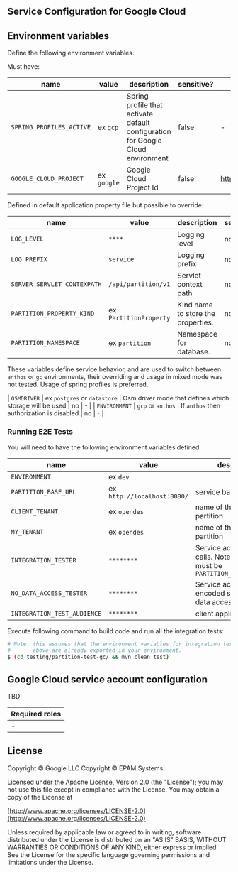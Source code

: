 ## Service Configuration for Google Cloud

## Environment variables

Define the following environment variables.

Must have:

| name | value | description | sensitive? | source |
| ---  | ---   | ---         | ---        | ---    |
| `SPRING_PROFILES_ACTIVE` | ex `gcp` | Spring profile that activate default configuration for Google Cloud environment | false | - |
| `GOOGLE_CLOUD_PROJECT` | ex `google`  | Google Cloud Project Id| false | <https://console.cloud.google.com/> |

Defined in default application property file but possible to override:

| name | value | description | sensitive? | source |
| ---  | ---   | ---         | ---        | ---    |
| `LOG_LEVEL` | `****` | Logging level | no | - |
| `LOG_PREFIX` | `service` | Logging prefix | no | - |
| `SERVER_SERVLET_CONTEXPATH` | `/api/partition/v1` | Servlet context path | no | - |
| `PARTITION_PROPERTY_KIND` | ex `PartitionProperty` | Kind name to store the properties. | no | - |
| `PARTITION_NAMESPACE` | ex `partition` | Namespace for database. | no | - |

These variables define service behavior, and are used to switch between `anthos` or `gc` environments, their overriding and usage in mixed mode was not tested.
Usage of spring profiles is preferred.

| `OSMDRIVER` | ex `postgres` or `datastore` | Osm driver mode that defines which storage will be used | no | - |
| `ENVIRONMENT` | `gcp` or `anthos` | If `anthos` then authorization is disabled | no | - |

### Running E2E Tests

You will need to have the following environment variables defined.

| name | value | description | sensitive? | source |
| ---  | ---   | ---         | ---        | ---    |
| `ENVIRONMENT` | ex `dev` |  | no |  |
| `PARTITION_BASE_URL` | ex `http://localhost:8080/` | service base URL | yes |  |
| `CLIENT_TENANT` | ex `opendes` | name of the client partition | yes |  |
| `MY_TENANT` | ex `opendes` | name of the OSDU partition | yes |  |
| `INTEGRATION_TESTER` | `********` | Service account for API calls. Note: this user must be `PARTITION_ADMIN_ACCOUNT` | yes | <https://console.cloud.google.com/iam-admin/serviceaccounts> |
| `NO_DATA_ACCESS_TESTER` | `********` | Service account base64 encoded string without data access | yes | <https://console.cloud.google.com/iam-admin/serviceaccounts> |
| `INTEGRATION_TEST_AUDIENCE` | `********` | client application ID | yes | <https://console.cloud.google.com/apis/credentials> |

Execute following command to build code and run all the integration tests:

```bash
# Note: this assumes that the environment variables for integration tests as outlined
#       above are already exported in your environment.
$ (cd testing/partition-test-gc/ && mvn clean test)
```

## Google Cloud service account configuration

TBD

| Required roles |
| ---    |
| - |

## License

Copyright © Google LLC
Copyright © EPAM Systems

Licensed under the Apache License, Version 2.0 (the "License");
you may not use this file except in compliance with the License.
You may obtain a copy of the License at

[http://www.apache.org/licenses/LICENSE-2.0](http://www.apache.org/licenses/LICENSE-2.0)

Unless required by applicable law or agreed to in writing, software
distributed under the License is distributed on an "AS IS" BASIS,
WITHOUT WARRANTIES OR CONDITIONS OF ANY KIND, either express or implied.
See the License for the specific language governing permissions and
limitations under the License.
